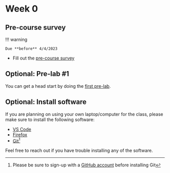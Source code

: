# Week 0

## Pre-course survey

!!! warning

    Due **before** 4/4/2023

- Fill out the [pre-course survey](https://cloud.albertmaps.com/apps/forms/s/ED2ro2DG7KRX5eLRsj9gjNMx)

## Optional: Pre-lab #1

You can get a head start by doing the [first pre-lab](week1/prelab.md).

## Optional: Install software

If you are planning on using your own laptop/computer for the class, please make sure to install the following software:

- [VS Code](https://code.visualstudio.com/)
- [Firefox](https://www.firefox.com/)
- [Git](https://www.git-scm.com/)[^1]

[^1]:
    Please be sure to sign-up with a [GitHub account](https://github.com/signup) before installing Git

Feel free to reach out if you have trouble installing any of the software.
